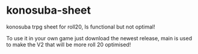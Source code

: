 # konosuba-sheet
konosuba trpg sheet for roll20,
Is functional but not optimal!

To use it in your own game just download the newest release,
main is used to make the V2 that will be more roll 20 optimised!
